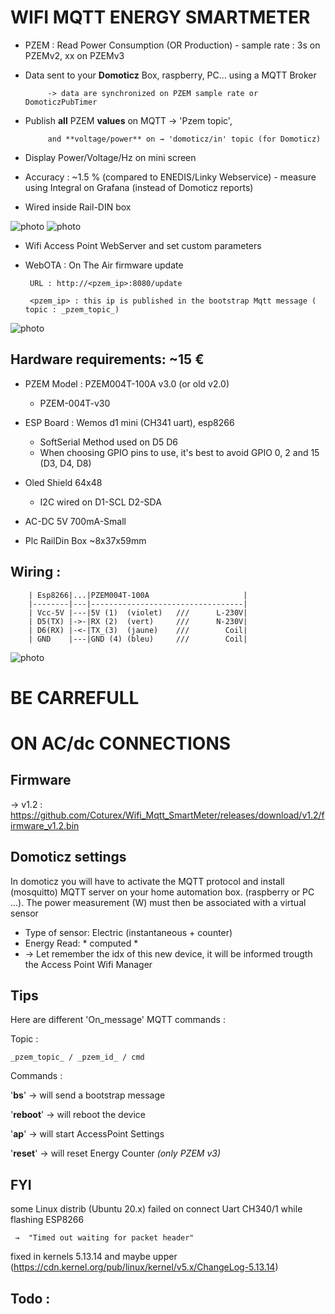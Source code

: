 # WIFI MQTT ENERGY SMARTMETER
 * PZEM : Read Power Consumption (OR Production) - sample rate : 3s on PZEMv2, xx on PZEMv3
 * Data sent to your **Domoticz** Box, raspberry, PC... using a MQTT Broker
 
            -> data are synchronized on PZEM sample rate or DomoticzPubTimer
            
 * Publish **all** PZEM **values** on MQTT → 'Pzem topic', 
 
            and **voltage/power** on → 'domoticz/in' topic (for Domoticz)
 * Display Power/Voltage/Hz on mini screen   
 * Accuracy : ~1.5 % (compared to ENEDIS/Linky Webservice) - measure using Integral on Grafana (instead of Domoticz reports)
 * Wired inside Rail-DIN box

![photo](https://user-images.githubusercontent.com/53934994/136688865-a3b4bae1-0c27-487a-a898-0a9e817c8b39.png)
![photo](https://user-images.githubusercontent.com/53934994/137083496-70fa6ab4-3972-4f08-b075-35438a764d2d.png)

 * Wifi Access Point WebServer and set custom parameters
 * WebOTA : On The Air firmware update
        
        URL : http://<pzem_ip>:8080/update
        
        <pzem_ip> : this ip is published in the bootstrap Mqtt message ( topic : _pzem_topic_)

![photo](https://user-images.githubusercontent.com/53934994/139536819-df299a4f-86d1-45ee-afe6-58e61d8bed9b.png)

## Hardware requirements:   ~15 €

* PZEM Model : PZEM004T-100A v3.0   (or old v2.0)
   - PZEM-004T-v30         

* ESP Board : Wemos d1 mini (CH341 uart), esp8266
   - SoftSerial Method used on D5 D6 
   - When choosing GPIO pins to use, it's best to avoid GPIO 0, 2 and 15 (D3, D4, D8)

* Oled Shield 64x48 
   - I2C wired on D1-SCL D2-SDA

* AC-DC 5V 700mA-Small

* Plc RailDin Box ~8x37x59mm


## Wiring : 
        | Esp8266|...|PZEM004T-100A                     |    
        |--------|---|----------------------------------|
        | Vcc-5V |---|5V (1)  (violet)   ///      L-230V|
        | D5(TX) |->-|RX (2)  (vert)     ///      N-230V|      
        | D6(RX) |-<-|TX_(3)  (jaune)    ///        Coil|
        | GND    |---|GND (4) (bleu)     ///        Coil|
        
![photo](https://user-images.githubusercontent.com/53934994/139558602-1654c534-b2dc-4c6d-933c-fd18c7fac8af.png)

# BE CARREFULL 
# ON AC/dc CONNECTIONS

## Firmware

→ v1.2 : https://github.com/Coturex/Wifi_Mqtt_SmartMeter/releases/download/v1.2/firmware_v1.2.bin

## Domoticz settings

In domoticz you will have to activate the MQTT protocol and install (mosquitto) MQTT server on your home automation box. (raspberry or PC ...).
The power measurement (W) must then be associated with a virtual sensor
   - Type of sensor: Electric (instantaneous + counter)
   - Energy Read: * computed *
   - →  Let remember the idx of this new device, it will be informed trougth the Access Point Wifi Manager
   
## Tips

Here are different 'On_message' MQTT commands :

 Topic : 

    _pzem_topic_ / _pzem_id_ / cmd

Commands :

  '**bs**' →  will send a bootstrap message
 
  '**reboot**' → will reboot the device
  
  '**ap**' → will start AccessPoint Settings
  
  '**reset**'  → will reset Energy Counter _(only PZEM v3)_
 
 
 


## FYI  
some Linux distrib (Ubuntu 20.x) failed on connect Uart CH340/1 while flashing ESP8266

     →  "Timed out waiting for packet header"
fixed in kernels 5.13.14 and maybe upper 
(https://cdn.kernel.org/pub/linux/kernel/v5.x/ChangeLog-5.13.14)

## Todo :

